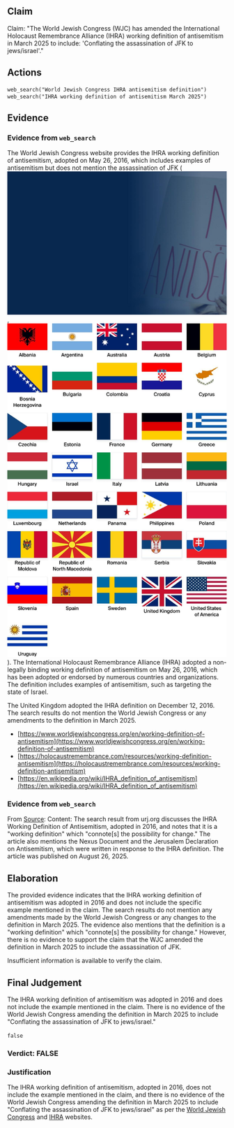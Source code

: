 ## Claim
Claim: "The World Jewish Congress (WJC) has amended the International Holocaust Remembrance Alliance (IHRA) working definition of antisemitism in March 2025 to include: 'Conflating the assassination of JFK to jews/israel'."

## Actions
```
web_search("World Jewish Congress IHRA antisemitism definition")
web_search("IHRA working definition of antisemitism March 2025")
```

## Evidence
### Evidence from `web_search`
The World Jewish Congress website provides the IHRA working definition of antisemitism, adopted on May 26, 2016, which includes examples of antisemitism but does not mention the assassination of JFK (![image 5982](media/2025-08-29_19-38-1756496298-404454.jpg), ![image 5984](media/2025-08-29_19-38-1756496301-690416.jpg)). The International Holocaust Remembrance Alliance (IHRA) adopted a non-legally binding working definition of antisemitism on May 26, 2016, which has been adopted or endorsed by numerous countries and organizations. The definition includes examples of antisemitism, such as targeting the state of Israel.

The United Kingdom adopted the IHRA definition on December 12, 2016. The search results do not mention the World Jewish Congress or any amendments to the definition in March 2025.
*   [https://www.worldjewishcongress.org/en/working-definition-of-antisemitism](https://www.worldjewishcongress.org/en/working-definition-of-antisemitism)
*   [https://holocaustremembrance.com/resources/working-definition-antisemitism](https://holocaustremembrance.com/resources/working-definition-antisemitism)
*   [https://en.wikipedia.org/wiki/IHRA_definition_of_antisemitism](https://en.wikipedia.org/wiki/IHRA_definition_of_antisemitism)


### Evidence from `web_search`
From [Source](https://urj.org/blog/five-definitions-antisemitism): 
Content: The search result from urj.org discusses the IHRA Working Definition of Antisemitism, adopted in 2016, and notes that it is a "working definition" which "connote[s] the possibility for change." The article also mentions the Nexus Document and the Jerusalem Declaration on Antisemitism, which were written in response to the IHRA definition. The article was published on August 26, 2025.


## Elaboration
The provided evidence indicates that the IHRA working definition of antisemitism was adopted in 2016 and does not include the specific example mentioned in the claim. The search results do not mention any amendments made by the World Jewish Congress or any changes to the definition in March 2025. The evidence also mentions that the definition is a "working definition" which "connote[s] the possibility for change." However, there is no evidence to support the claim that the WJC amended the definition in March 2025 to include the assassination of JFK.

Insufficient information is available to verify the claim.


## Final Judgement
The IHRA working definition of antisemitism was adopted in 2016 and does not include the example mentioned in the claim. There is no evidence of the World Jewish Congress amending the definition in March 2025 to include "Conflating the assassination of JFK to jews/israel."

`false`

### Verdict: FALSE

### Justification
The IHRA working definition of antisemitism, adopted in 2016, does not include the example mentioned in the claim, and there is no evidence of the World Jewish Congress amending the definition in March 2025 to include "Conflating the assassination of JFK to jews/israel" as per the [World Jewish Congress](https://www.worldjewishcongress.org/en/working-definition-of-antisemitism) and [IHRA](https://holocaustremembrance.com/resources/working-definition-antisemitism) websites.
